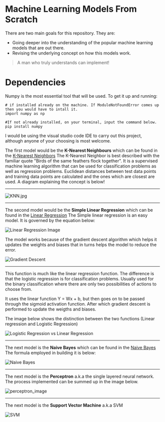 # Machine Learning Models From Scratch

There are two main goals for this repository. They are:
- Going deeper into the understanding of the popular machine learning models that are out there.
- Revising the underlying concept on how this models work.

> A man who truly understands can implement!

# Dependencies
Numpy is the most essential tool that will be used. To get it up and running: 

```
# if installed already on the machine. If ModuleNotFoundError comes up then you would have to intall it.
import numpy as np

#If not already installed, on your terminal, input the command below.
pip install numpy
```


I would be using the visual studio code IDE to carry out this project, although anyone of your choosing is most welcome.

The first model would be the **K-Nearest Neighbours** which can be found in the [K-Nearest Neighbors](./K_Nearest_Neighbors.py)
The K-Nearest Neighbor is best described with the familiar quote "Birds of the same feathers flock together".
It is a supervised machine learning algorithm that can be used for classification problems as well as regression problems.
Euclidean distances between test data points and training data points are calculated and the ones which are closest are used. A diagram explaining the concept is below!

-------
![KNN.jpg](https://docsdrive.com/images/ansinet/jas/2010/fig4-2k10-1841-1858.gif)

-------

The second model would be the **Simple Linear Regression** which can be found in the [Linear Regression](./linear_regression.py)
The Simple linear regression is an easy model. It is governed by the equation below:

![Linear Regression Image](https://jalammar.github.io/images/NNs_formula.png)


The model works because of the gradient descent algorithm which helps it updates the weights and biases that in turns helps the model to reduce the error. 


![Gradient Descent](https://www.oreilly.com/library/view/neural-networks-with/9781788397872/assets/56f6855e-0497-4a4e-8825-85c210e3420c.jpg)

------

This function is much like the linear regression function.
The difference is that the logistic regression is for classification problems. Usually used for the binary classification where there are only two possibilities of actions to choose from. 

It uses the linear function Y = Wx + b, but then goes on to be passed through the sigmoid activation function. After which gradient descent is performed to update the weigths and biases. 

The image below shows the distinction between the two functions (Linear regression and Logistic Regression)

![Logistic Regression vs Linear Regression](https://www.saedsayad.com/images/LogReg_1.png)

------

The next model is the **Naive Bayes** which can be found in the [Naive Bayes](./naive_bayes.py)
The formula employed in building it is below:

![Naive Bayes](https://miro.medium.com/max/1200/1*39U1Ln3tSdFqsfQy6ndxOA.png)

------

The next model is the **Perceptron** a.k.a the single layered neural network. The process implemented can be summed up in the image below.

![perceptron_image](https://miro.medium.com/max/639/1*_Epn1FopggsgvwgyDA4o8w.png)

------

The next model is the **Support Vector Machine** a.k.a SVM

![SVM](https://static.javatpoint.com/tutorial/machine-learning/images/support-vector-machine-algorithm.png)
